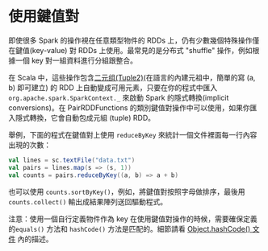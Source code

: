 # 使用鍵值對

即使很多 Spark 的操作視在任意類型物件的 RDDs 上，仍有少數幾個特殊操作僅在鍵值(key-value) 對 RDDs 上使用。最常見的是分布式 "shuffle" 操作，例如根據一個 key 對一組資料進行分組跟整合。

在 Scala 中，這些操作包含[二元组(Tuple2)](http://www.scala-lang.org/api/2.10.4/index.html#scala.Tuple2)(在語言的內建元祖中，簡單的寫 (a, b) 即可建立) 的 RDD 上自動變成可用元素，只要在你的程式中匯入 `org.apache.spark.SparkContext._` 來啟動 Spark 的隱式轉換(implicit conversions)。在 PairRDDFunctions 的類別鍵值對操作中可以使用，如果你匯入隱式轉換，它會自動包成元組 (tuple) RDD。

舉例，下面的程式在鍵值對上使用 `reduceByKey` 來統計一個文件裡面每一行內容出現的次數：

```scala
val lines = sc.textFile("data.txt")
val pairs = lines.map(s => (s, 1))
val counts = pairs.reduceByKey((a, b) => a + b)
```

也可以使用 `counts.sortByKey()`，例如，將鍵值對按照字母做排序，最後用 `counts.collect()` 輸出成結果陣列送回驅動程式。

注意：使用一個自行定義物件作為 key 在使用鍵值對操作的時候，需要確保定義的`equals()` 方法和 `hashCode()` 方法是匹配的。細節請看 [Object.hashCode() 文件](http://docs.oracle.com/javase/7/docs/api/java/lang/Object.html#hashCode()) 內的描述。

